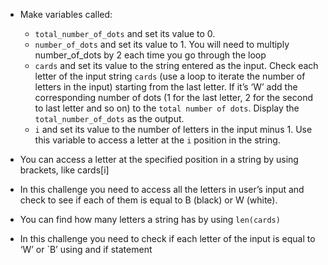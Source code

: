 - Make variables called:
    
    - `total_number_of_dots` and set its value to 0.
    - `number_of_dots` and set its value to 1. You will need to multiply number_of_dots by 2 each time you go through the loop
    - `cards` and set its value to the string entered as the input. Check each letter of the input string `cards` (use a loop to iterate the number of letters in the input) starting from the last letter. If it’s ‘W’ add the corresponding number of dots (1 for the last letter, 2 for the second to last letter and so on) to the `total
number of dots`. Display the `total_number_of_dots` as the output.
    - `i` and set its value to the number of letters in the input minus 1. Use this variable to access a letter at the `i` position in the string.

- You can access a letter at the specified position in a string by using brackets, like cards[i]

- In this challenge you need to access all the letters in user’s input and check to see if each of them is equal to B (black) or W (white).

- You can find how many letters a string has by using `len(cards)`

- In this challenge you need to check if each letter of the input is equal to ‘W’ or `B’ using and if statement